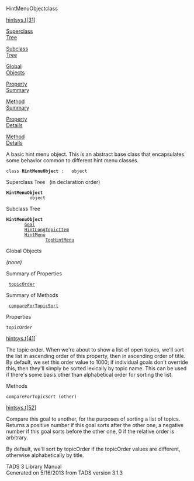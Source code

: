 <span class="title">HintMenuObject</span><span class="type">class</span>

[hintsys.t](../file/hintsys.t.html)\[[31](../source/hintsys.t.html#31)\]

[Superclass  
Tree](#_SuperClassTree_)

[Subclass  
Tree](#_SubClassTree_)

[Global  
Objects](#_ObjectSummary_)

[Property  
Summary](#_PropSummary_)

[Method  
Summary](#_MethodSummary_)

[Property  
Details](#_Properties_)

[Method  
Details](#_Methods_)

<div class="fdesc">

A basic hint menu object. This is an abstract base class that
encapsulates some behavior common to different hint menu classes.

`class `**`HintMenuObject`**` :   object`

</div>

<span id="_SuperClassTree_"></span>

<div class="mjhd">

<span class="hdln">Superclass Tree</span>   (in declaration order)

</div>

**`HintMenuObject`**  
`         object`  
<span id="_SubClassTree_"></span>

<div class="mjhd">

<span class="hdln">Subclass Tree</span>  

</div>

**`HintMenuObject`**  
`         `[`Goal`](../object/Goal.html)  
`         `[`HintLongTopicItem`](../object/HintLongTopicItem.html)  
`         `[`HintMenu`](../object/HintMenu.html)  
`                 `[`TopHintMenu`](../object/TopHintMenu.html)  
<span id="_ObjectSummary_"></span>

<div class="mjhd">

<span class="hdln">Global Objects</span>  

</div>

*(none)* <span id="_PropSummary_"></span>

<div class="mjhd">

<span class="hdln">Summary of Properties</span>  

</div>

` `[`topicOrder`](#topicOrder)`  `

<span id="_MethodSummary_"></span>

<div class="mjhd">

<span class="hdln">Summary of Methods</span>  

</div>

` `[`compareForTopicSort`](#compareForTopicSort)`  `

<span id="_Properties_"></span>

<div class="mjhd">

<span class="hdln">Properties</span>  

</div>

<span id="topicOrder"></span>

`topicOrder`

[hintsys.t](../file/hintsys.t.html)\[[41](../source/hintsys.t.html#41)\]

<div class="desc">

The topic order. When we're about to show a list of open topics, we'll
sort the list in ascending order of this property, then in ascending
order of title. By default, we set this order value to 1000; if
individual goals don't override this, then they'll simply be sorted
lexically by topic name. This can be used if there's some basis other
than alphabetical order for sorting the list.

</div>

<span id="_Methods_"></span>

<div class="mjhd">

<span class="hdln">Methods</span>  

</div>

<span id="compareForTopicSort"></span>

`compareForTopicSort (other)`

[hintsys.t](../file/hintsys.t.html)\[[52](../source/hintsys.t.html#52)\]

<div class="desc">

Compare this goal to another, for the purposes of sorting a list of
topics. Returns a positive number if this goal sorts after the other
one, a negative number if this goal sorts before the other one, 0 if the
relative order is arbitrary.

By default, we'll sort by topicOrder if the topicOrder values are
different, otherwise alphabetically by title.

</div>

<div class="ftr">

TADS 3 Library Manual  
Generated on 5/16/2013 from TADS version 3.1.3

</div>
